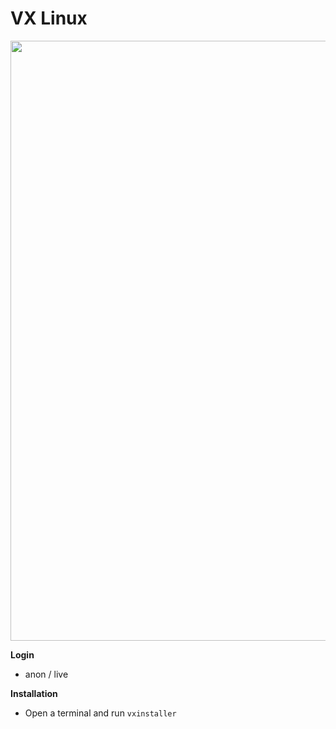 # VX Linux
<img src="https://raw.githubusercontent.com/dessington/vx-linux/main/vx-desktop-6.1.png" style="width:960px;">

**Login**
- anon / live

**Installation**
- Open a terminal and run <code>vxinstaller</code>
